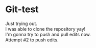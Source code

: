 # Git-test
Just trying out.\
I was able to clone the repository yay!\
I'm gonna try to push and pull edits now.\
Attempt #2 to push edits.